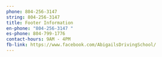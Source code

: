 ```yaml
---
phone: 804-256-3147
string: 804-256-3147
title: Footer Information
en-phone: "804-256-3147 "
es-phone: 804-799-1776
contact-hours: 9AM - 4PM
fb-link: https://www.facebook.com/AbigailsDrivingSchool/
---
```

